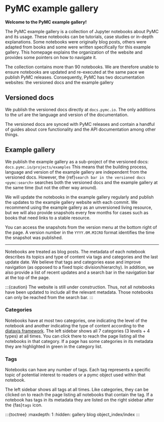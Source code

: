 # PyMC example gallery

**Welcome to the PyMC example gallery!**

The PyMC example gallery is a collection of Jupyter notebooks
about PyMC and its usage. These notebooks can be tutorials,
case studies or in-depth explanations.
Some notebooks were originally blog posts, others were adapted from books
and some were written specifically for this example gallery.
This homepage explains the organization of the website and provides
some pointers on how to navigate it.

The collection contains more than 90 notebooks. We are therefore unable
to ensure notebooks are updated and re-executed at the same pace we
publish PyMC releases. Consequently, PyMC has two documentation
websites: the versioned docs and the example gallery

## Versioned docs
We publish the versioned docs directly at `docs.pymc.io`. The only additions
to the url are the language and version of the documentation.

The versioned docs are synced with PyMC releases and contain a handful of
guides about core functionality and the API documentation among other things.

## Example gallery
We publish the example gallery as a sub-project of the versioned docs: `docs.pymc.io/projects/examples`
This means that the building process, language and version of the
example gallery are independent from the versioned docs. However,
the {ref}`search bar in the versioned docs <pymc:search>` searches
both the versioned docs and the example gallery at the same time
(but not the other way around).

We will update the notebooks in the example gallery regularly
and publish the updates to the example gallery website with each commit.
We recommend using the example gallery as an unversioned living
resource, but we will also provide snapshots every few months for cases such as books
that need links to a stable resource.

You can access the snapshots from the version menu at the bottom right of the page.
A version number in the `YYYY.0M.MICRO` format identifies the time the snapshot was published.

---

Notebooks are treated as blog posts. The metadata of each notebook
describes its topics and type of content via tags and categories
and the last update date. We believe that tags and categories
ease and improve navigation (as opposed to a fixed topic division/hierarchy).
In addition, we also provide a list of recent updates and a search bar in the
navigation bar at the top of the page.

:::{caution}
The website is still under construction. Thus, not all notebooks have been updated
to include all the relevant metadata. Those notebooks can only be reached
from the search bar.
:::

### Categories
Notebooks have at most two categories, one indicating the level of the
notebook and another indicating the type of content according to the
[diataxis framework](https://diataxis.fr/). The left sidebar
shows all 7 categories (3 levels + 4 types) at all times. You can click
there to reach the page listing all the notebooks in that category.
If a page has some categories in its metadata they are highlighted in green
in the category list.

### Tags
Notebooks can have any number of tags. Each tag represents a specific topic
of potential interest to readers or a pymc object used within that notebook.

The left sidebar shows all tags at all times. Like categories, they can be clicked
on to reach the page listing all notebooks that contain the tag. If a notebook
has tags in its metadata they are listed on the right sidebar after the {fas}`tags` icon.

:::{toctree}
:maxdepth: 1
:hidden:
gallery
blog
object_index/index
:::
